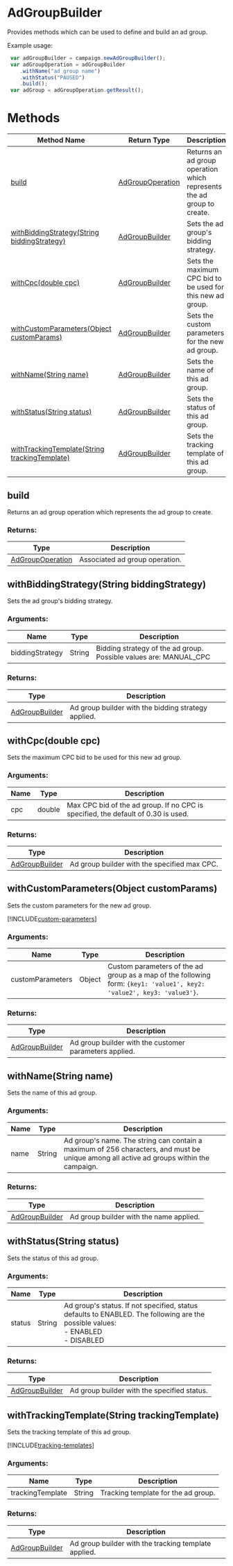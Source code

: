 # AdGroupBuilder
Provides methods which can be used to define and build an ad group.

Example usage:
```javascript
 var adGroupBuilder = campaign.newAdGroupBuilder();
 var adGroupOperation = adGroupBuilder
    .withName("ad group name")
    .withStatus("PAUSED")
    .build();
 var adGroup = adGroupOperation.getResult();
```

# Methods
|Method Name|Return Type|Description|
|-|-|-
[build](#build)|[AdGroupOperation](./AdGroupOperation)|Returns an ad group operation which represents the ad group to create.<br />
[withBiddingStrategy(String biddingStrategy)](#withbiddingstrategy~string-biddingstrategy~)|[AdGroupBuilder](./AdGroupBuilder)|Sets the ad group's bidding strategy.<br />
[withCpc(double cpc)](#withcpc~double-cpc~)|[AdGroupBuilder](./AdGroupBuilder)|Sets the maximum CPC bid to be used for this new ad group.<br />
[withCustomParameters(Object customParams)](#withcustomparameters~object-customparams~)|[AdGroupBuilder](./AdGroupBuilder)|Sets the custom parameters for the new ad group.
[withName(String name)](#withname~string-name~)|[AdGroupBuilder](./AdGroupBuilder)|Sets the name of this ad group. <br />
[withStatus(String status)](#withstatus~string-status~)|[AdGroupBuilder](./AdGroupBuilder)|Sets the status of this ad group.<br />
[withTrackingTemplate(String trackingTemplate)](#withtrackingtemplate~string-trackingtemplate~)|[AdGroupBuilder](./AdGroupBuilder)|Sets the tracking template of this ad group.<br />

## <a name="build"></a>build
Returns an ad group operation which represents the ad group to create.

### Returns:
|Type|Description|
|-|-
[AdGroupOperation](./AdGroupOperation)|Associated ad group operation.

## <a name="withbiddingstrategy~string-biddingstrategy~"></a>withBiddingStrategy(String biddingStrategy)
Sets the ad group's bidding strategy.





### Arguments:
|Name|Type|Description|
|-|-|-
biddingStrategy|String|Bidding strategy of the ad group. Possible values are: MANUAL_CPC
### Returns:
|Type|Description|
|-|-
[AdGroupBuilder](./AdGroupBuilder)|Ad group builder with the bidding strategy applied.

## <a name="withcpc~double-cpc~"></a>withCpc(double cpc)
Sets the maximum CPC bid to be used for this new ad group.



### Arguments:
|Name|Type|Description|
|-|-|-
cpc|double|Max CPC bid of the ad group. If no CPC is specified, the default of 0.30 is used.
### Returns:
|Type|Description|
|-|-
[AdGroupBuilder](./AdGroupBuilder)|Ad group builder with the specified max CPC.

## <a name="withcustomparameters~object-customparams~"></a>withCustomParameters(Object customParams)
Sets the custom parameters for the new ad group.

[!INCLUDE[custom-parameters](../includes/custom-parameters.md)]
### Arguments:
|Name|Type|Description|
|-|-|-
customParameters|Object|Custom parameters of the ad group as a map of the following form: <code>{key1: 'value1', key2: 'value2', key3: 'value3'}</code>.
### Returns:
|Type|Description|
|-|-
[AdGroupBuilder](./AdGroupBuilder)|Ad group builder with the customer parameters applied.

## <a name="withname~string-name~"></a>withName(String name)
Sets the name of this ad group. 

### Arguments:
|Name|Type|Description|
|-|-|-
name|String|Ad group's name. The string can contain a maximum of 256 characters, and must be unique among all active ad groups within the campaign.
### Returns:
|Type|Description|
|-|-
[AdGroupBuilder](./AdGroupBuilder)|Ad group builder with the name applied.

## <a name="withstatus~string-status~"></a>withStatus(String status)
Sets the status of this ad group.



### Arguments:
|Name|Type|Description|
|-|-|-
status|String|Ad group's status. If not specified, status defaults to ENABLED.  The following are the possible values: <br /> - ENABLED<br /> - DISABLED
### Returns:
|Type|Description|
|-|-
[AdGroupBuilder](./AdGroupBuilder)|Ad group builder with the specified status.

## <a name="withtrackingtemplate~string-trackingtemplate~"></a>withTrackingTemplate(String trackingTemplate)
Sets the tracking template of this ad group.


[!INCLUDE[tracking-templates](../includes/tracking-templates.md)]
### Arguments:
|Name|Type|Description|
|-|-|-
trackingTemplate|String|Tracking template for the ad group.
### Returns:
|Type|Description|
|-|-
[AdGroupBuilder](./AdGroupBuilder)|Ad group builder with the tracking template applied.

